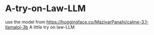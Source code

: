 # A-try-on-Law-LLM

use the model from 
https://huggingface.co/MaziyarPanahi/calme-3.1-llamaloi-3b
A little try on law-LLM
